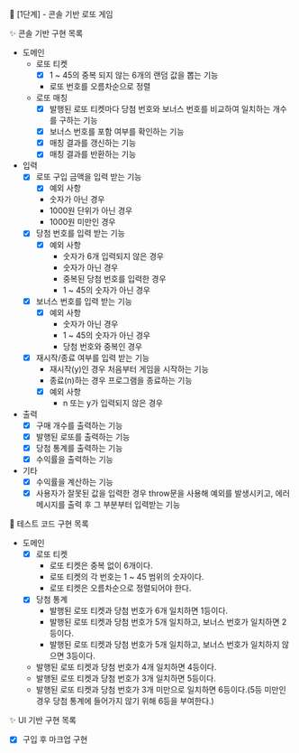 🚀 [1단계] - 콘솔 기반 로또 게임

✨ 콘솔 기반 구현 목록

- 도메인
  - 로또 티켓
    - [x] 1 ~ 45의 중복 되지 않는 6개의 랜덤 값을 뽑는 기능
    - 로또 번호를 오름차순으로 정렬
  - 로또 매칭
    - [x] 발행된 로또 티켓마다 당첨 번호와 보너스 번호를 비교하여 일치하는 개수를 구하는 기능
    - [x] 보너스 번호를 포함 여부를 확인하는 기능
    - [x] 매칭 결과를 갱신하는 기능
    - [x] 매칭 결과를 반환하는 기능
- 입력
  - [x] 로또 구입 금액을 입력 받는 기능
    - [x] 예외 사항
    - 숫자가 아닌 경우
    - 1000원 단위가 아닌 경우
    - 1000원 미만인 경우
  - [x] 당첨 번호를 입력 받는 기능
    - [x] 예외 사항
      - 숫자가 6개 입력되지 않은 경우
      - 숫자가 아닌 경우
      - 중복된 당첨 번호를 입력한 경우
      - 1 ~ 45의 숫자가 아닌 경우
  - [x] 보너스 번호를 입력 받는 기능
    - [x] 예외 사항
      - 숫자가 아닌 경우
      - 1 ~ 45의 숫자가 아닌 경우
      - 당첨 번호와 중복인 경우
  - [x] 재시작/종료 여부를 입력 받는 기능
    - 재시작(y)인 경우 처음부터 게임을 시작하는 기능
    - 종료(n)하는 경우 프로그램을 종료하는 기능
    - [x] 예외 사항
      - n 또는 y가 입력되지 않은 경우
- 출력
  - [x] 구매 개수를 출력하는 기능
  - [x] 발행된 로또를 출력하는 기능
  - [x] 당첨 통계를 출력하는 기능
  - [x] 수익률을 출력하는 기능
- 기타
  - [x] 수익률을 계산하는 기능
  - [x] 사용자가 잘못된 값을 입력한 경우 throw문을 사용해 예외를 발생시키고, 에러 메시지를 출력 후 그 부분부터 입력받는 기능

🧪 테스트 코드 구현 목록

- 도메인
  - [x] 로또 티켓
    - 로또 티켓은 중복 없이 6개이다.
    - 로또 티켓의 각 번호는 1 ~ 45 범위의 숫자이다.
    - 로또 티켓은 오름차순으로 정렬되어야 한다.
  - [x] 당첨 통계
    - 발행된 로또 티켓과 당첨 번호가 6개 일치하면 1등이다.
    - 발행된 로또 티켓과 당첨 번호가 5개 일치하고, 보너스 번호가 일치하면 2등이다.
    - 발행된 로또 티켓과 당첨 번호가 5개 일치하고, 보너스 번호가 일치하지 않으면 3등이다.
  - 발행된 로또 티켓과 당첨 번호가 4개 일치하면 4등이다.
  - 발행된 로또 티켓과 당첨 번호가 3개 일치하면 5등이다.
  - 발행된 로또 티켓과 당첨 번호가 3개 미만으로 일치하면 6등이다.(5등 미만인 경우 당첨 통계에 들어가지 않기 위해 6등을 부여한다.)

✨ UI 기반 구현 목록
- [x] 구입 후 마크업 구현